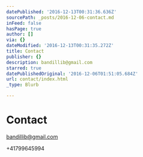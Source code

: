 ```yaml
---
datePublished: '2016-12-13T00:31:36.636Z'
sourcePath: _posts/2016-12-06-contact.md
inFeed: false
hasPage: true
author: []
via: {}
dateModified: '2016-12-13T00:31:35.272Z'
title: Contact
publisher: {}
description: bandillib@gmail.com
starred: true
datePublishedOriginal: '2016-12-06T01:51:05.684Z'
url: contact/index.html
_type: Blurb

---
```

# Contact

bandillib@gmail.com

+41799645994